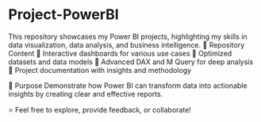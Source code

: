 # Project-PowerBI
This repository showcases my Power BI projects, highlighting my skills in data visualization, data analysis, and business intelligence.
📁 Repository Content
🔹 Interactive dashboards for various use cases
🔹 Optimized datasets and data models
🔹 Advanced DAX and M Query for deep analysis
🔹 Project documentation with insights and methodology

🎯 Purpose
Demonstrate how Power BI can transform data into actionable insights by creating clear and effective reports.

⭐ Feel free to explore, provide feedback, or collaborate!
